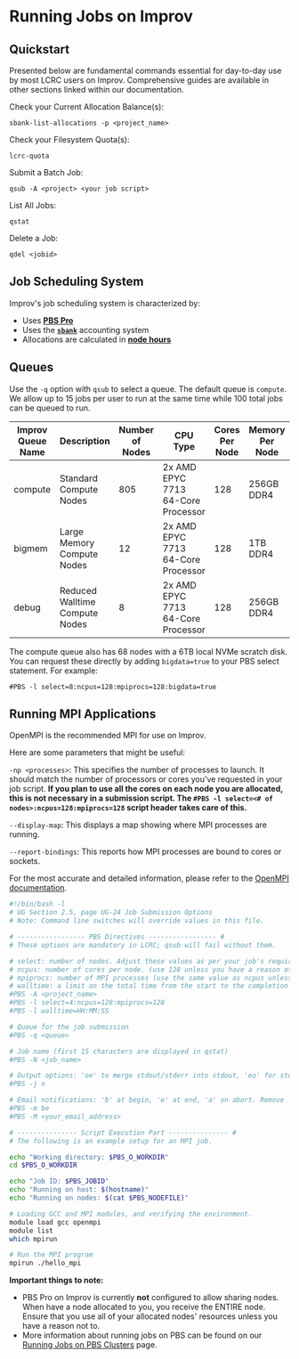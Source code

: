 # Running Jobs on Improv

## Quickstart

Presented below are fundamental commands essential for day-to-day use by most LCRC users on Improv. Comprehensive guides are available in other sections linked within our documentation.

Check your Current Allocation Balance(s):
```
sbank-list-allocations -p <project_name>
```

Check your Filesystem Quota(s):
```
lcrc-quota
```

Submit a Batch Job: 
```
qsub -A <project> <your job script>
```

List All Jobs:
```
qstat
```

Delete a Job:
```
qdel <jobid>
```

## Job Scheduling System

Improv's job scheduling system is characterized by:

- Uses [**PBS Pro**](../running-jobs-at-lcrc/pbs-pro-clusters.md)
- Uses the [**`sbank`**](../allocation-management/sbank-allocation-accounting-system.md) accounting system
- Allocations are calculated in [**node hours**](../allocation-management/allocations.md#node-hours-improv-and-bebop-clusters)

## Queues

Use the `-q` option with `qsub` to select a queue. The default queue is `compute`. We allow up to 15 jobs per user to run at the same time while 100 total jobs can be queued to run.

| Improv Queue Name | Description | Number of Nodes | CPU Type | Cores Per Node | Memory Per Node | Local Scratch Disk | Max Walltime |
|-------------------|-------------|-----------------|----------|----------------|-----------------|--------------------|--------------|
| compute | Standard Compute Nodes | 805 | 2x AMD EPYC 7713 64-Core Processor | 128 | 256GB DDR4 | 960GB (6TB bigdata Nodes) | 72 Hours (3 Days) |
| bigmem | Large Memory Compute Nodes | 12 | 2x AMD EPYC 7713 64-Core Processor | 128 | 1TB DDR4 | 6TB | 72 Hours (3 Days) |
| debug | Reduced Walltime Compute Nodes | 8 | 2x AMD EPYC 7713 64-Core Processor | 128 | 256GB DDR4 | 960GB | 1 Hour |

The compute queue also has 68 nodes with a 6TB local NVMe scratch disk. You can request these directly by adding `bigdata=true` to your PBS select statement. For example:
```
#PBS -l select=8:ncpus=128:mpiprocs=128:bigdata=true
```

## Running MPI Applications

OpenMPI is the recommended MPI for use on Improv.

Here are some parameters that might be useful:

`-np <processes>`: This specifies the number of processes to launch. It should match the number of processors or cores you've requested in your job script. **If you plan to use all the cores on each node you are allocated, this is not necessary in a submission script. The `#PBS -l select=<# of nodes>:ncpus=128:mpiprocs=128` script header takes care of this.**

`--display-map`: This displays a map showing where MPI processes are running.

`--report-bindings`: This reports how MPI processes are bound to cores or sockets.

For the most accurate and detailed information, please refer to the [OpenMPI documentation](https://docs.open-mpi.org).

```bash
#!/bin/bash -l
# UG Section 2.5, page UG-24 Job Submission Options
# Note: Command line switches will override values in this file.

# ----------------- PBS Directives ----------------- #
# These options are mandatory in LCRC; qsub will fail without them.

# select: number of nodes. Adjust these values as per your job's requirement. In the below example, 4 nodes are requested.
# ncpus: number of cores per node. (use 128 unless you have a reason otherwise)
# mpiprocs: number of MPI processes (use the same value as ncpus unless you have a reason otherwise ).
# walltime: a limit on the total time from the start to the completion of a job
#PBS -A <project_name>
#PBS -l select=4:ncpus=128:mpiprocs=128
#PBS -l walltime=HH:MM:SS

# Queue for the job submission
#PBS -q <queue>

# Job name (first 15 characters are displayed in qstat)
#PBS -N <job_name>

# Output options: 'oe' to merge stdout/stderr into stdout, 'eo' for stderr, 'n' to not merge.
#PBS -j n

# Email notifications: 'b' at begin, 'e' at end, 'a' on abort. Remove 'n' for no emails.
#PBS -m be
#PBS -M <your_email_address>

# --------------- Script Execution Part --------------- #
# The following is an example setup for an MPI job.

echo "Working directory: $PBS_O_WORKDIR"
cd $PBS_O_WORKDIR

echo "Job ID: $PBS_JOBID"
echo "Running on host: $(hostname)"
echo "Running on nodes: $(cat $PBS_NODEFILE)"

# Loading GCC and MPI modules, and verifying the environment.
module load gcc openmpi
module list
which mpirun

# Run the MPI program
mpirun ./hello_mpi
```

**Important things to note:**

- PBS Pro on Improv is currently **not** configured to allow sharing nodes. When have a node allocated to you, you receive the ENTIRE node. Ensure that you use all of your allocated nodes' resources unless you have a reason not to.
- More information about running jobs on PBS can be found on our [Running Jobs on PBS Clusters](https://docs.lcrc.anl.gov/running-jobs-at-lcrc/pbs-pro-clusters/) page.
